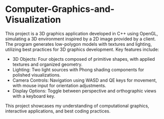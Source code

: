 # Computer-Graphics-and-Visualization

This project is a 3D graphics application developed in C++ using OpenGL, simulating a 3D environment inspired by a 2D image provided by a client. The program generates low-polygon models with textures and lighting, utilizing best practices for 3D graphics development. Key features include:

-  3D Objects: Four objects composed of primitive shapes, with applied textures and organized geometry.
-  Lighting: Two light sources with Phong shading components for polished visualizations.
-  Camera Controls: Navigation using WASD and QE keys for movement, with mouse input for orientation adjustments.
-  Display Options: Toggle between perspective and orthographic views with a keyboard key.

This project showcases my understanding of computational graphics, interactive applications, and best coding practices.
